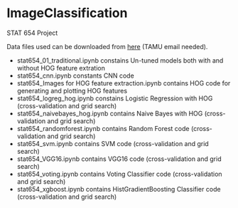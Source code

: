 # ImageClassification
STAT 654 Project

Data files used can be downloaded from [here](https://drive.google.com/open?id=1IHTCxt5FGDS5Smr8JpRDQpwyPFbKUE5d) (TAMU email needed). 

- stat654_01_traditional.ipynb constains Un-tuned models both with and without HOG feature extration
- stat654_cnn.ipynb constants CNN code
- stat654_Images for HOG feature extraction.ipynb contains HOG code for generating and plotting HOG features
- stat654_logreg_hog.ipynb constains Logistic Regression with HOG (cross-validation and grid search)
- stat654_naivebayes_hog.ipynb contains Naive Bayes with HOG (cross-validation and grid search)
- stat654_randomforest.ipynb contains Random Forest code (cross-validation and grid search)
- stat654_svm.ipynb contains SVM code (cross-validation and grid search)
- stat654_VGG16.ipynb contains VGG16 code (cross-validation and grid search)
- stat654_voting.ipynb contains Voting Classifier code (cross-validation and grid search)
- stat654_xgboost.ipynb contains HistGradientBoosting Classifier code (cross-validation and grid search)
